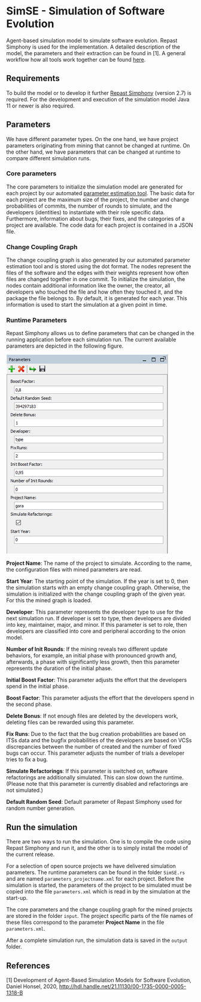 # SimSE - Simulation of Software Evolution
Agent-based simulation model to simulate software evolution. Repast Simphony is used for the implementation. A detailed description of the model, the parameters and their extraction can be found in \[1\]. A general workflow how all tools work together can be found [here](https://github.com/dhonsel/SimSE/blob/main/docs/workflow.md).

## Requirements
To build the model or to develop it further [Repast Simphony](https://repast.github.io/) (version 2.7) is required. For the development and execution of the simulation model Java 11 or newer is also required. 

## Parameters
We have different parameter types. On the one hand, we have project parameters originating from mining that cannot be changed at runtime. On the other hand, we have parameters that can be changed at runtime to compare different simulation runs.

### Core parameters
The core parameters to initialize the simulation model are generated for each project by our automated [parameter estimation tool](https://github.com/dhonsel/SimParameter). The basic data for each project are the maximum size of the project, the number and change probabilities of commits, the number of rounds to simulate, and the developers (identities) to instantiate with their role specific data. Furthermore, information about bugs, their fixes, and the categories of a project are available. The code data for each project is contained in a JSON file.

### Change Coupling Graph
The change coupling graph is also generated by our automated parameter estimation tool and is stored using the dot format. The nodes represent the files of the software and the edges with their weights represent how often files are changed together in one commit. To initialize the simulation, the nodes contain additional information like the owner, the creator, all developers who touched the file and how often they touched it, and the package the file belongs to. By default, it is generated for each year. This information is used to start the simulation at a given point in time.

### Runtime Parameters
Repast Simphony allows us to define parameters that can be changed in the running application before each simulation run. The current available parameters are depicted in the following figure.

![Simulation parameters at runtime](docs/runningSimulationParameter.png)

**Project Name**: The name of the project to simulate. According to the name, the configuration files with mined parameters are read.

**Start Year**: The starting point of the simulation. If the year is set to 0, then the simulation starts with an empty change coupling graph. Otherwise, the simulation is initialized with the change coupling graph of the given year. For this the mined graph is loaded.

**Developer**: This parameter represents the developer type to use for the next simulation run. If developer is set to type, then developers are divided into key, maintainer, major, and minor. If this parameter is set to role, then developers are classified into core and peripheral according to the onion model.

**Number of Init Rounds**: If the mining reveals two different update behaviors, for example, an initial phase with pronounced growth and, afterwards, a phase with significantly less growth, then this parameter represents the duration of the initial phase.

**Initial Boost Factor**: This parameter adjusts the effort that the developers spend in the initial phase.

**Boost Factor**: This parameter adjusts the effort that the developers spend in the second phase.

**Delete Bonus**: If not enough files are deleted by the developers work, deleting files can be rewarded using this parameter.

**Fix Runs**: Due to the fact that the bug creation probabilities are based on ITSs data and the bugfix probabilities of the developers are based on VCSs discrepancies between the number of created and the number of fixed bugs can occur. This parameter adjusts the number of trials a developer tries to fix a bug.

**Simulate Refactorings**: If this parameter is switched on, software refactorings are additionally simulated. This can slow down the runtime. (Please note that this parameter is currently disabled and refactorings are not simulated.)

**Default Random Seed**: Default parameter of Repast Simphony used for random number generation.

## Run the simulation

There are two ways to run the simulation. One is to compile the code using Repast Simphony and run it, and the other is to simply install the model of the current release.

For a selection of open source projects we have delivered simulation parameters. The runtime parameters can be found in the folder `SimSE.rs` and are named `parameters_projectname.xml` for each project. Before the simulation is started, the parameters of the project to be simulated must be copied into the file `parameters.xml` which is read in by the simulation at the start-up.

The core parameters and the change coupling graph for the mined projects are stored in the folder `input`. The project specific parts of the file names of these files correspond to the parameter **Project Name** in the file `parameters.xml`.

After a complete simulation run, the simulation data is saved in the `output` folder.

## References
\[1\] Development of Agent-Based Simulation Models for Software Evolution, Daniel Honsel, 2020, http://hdl.handle.net/21.11130/00-1735-0000-0005-1318-B